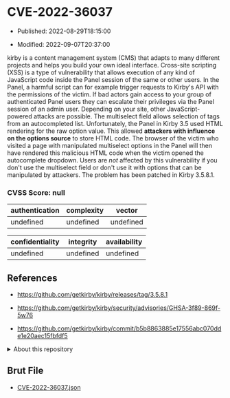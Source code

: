 # CVE-2022-36037

- Published: 2022-08-29T18:15:00

- Modified: 2022-09-07T20:37:00

kirby is a content management system (CMS) that adapts to many different projects and helps you build your own ideal interface. Cross-site scripting (XSS) is a type of vulnerability that allows execution of any kind of JavaScript code inside the Panel session of the same or other users. In the Panel, a harmful script can for example trigger requests to Kirby's API with the permissions of the victim. If bad actors gain access to your group of authenticated Panel users they can escalate their privileges via the Panel session of an admin user. Depending on your site, other JavaScript-powered attacks are possible. The multiselect field allows selection of tags from an autocompleted list. Unfortunately, the Panel in Kirby 3.5 used HTML rendering for the raw option value. This allowed **attackers with influence on the options source** to store HTML code. The browser of the victim who visited a page with manipulated multiselect options in the Panel will then have rendered this malicious HTML code when the victim opened the autocomplete dropdown. Users are *not* affected by this vulnerability if you don't use the multiselect field or don't use it with options that can be manipulated by attackers. The problem has been patched in Kirby 3.5.8.1.

### CVSS Score: **null**

| authentication | complexity | vector |
| --- | --- | --- |
| undefined | undefined | undefined |

| confidentiality | integrity | availability |
| --- | --- | --- |
| undefined | undefined | undefined |

## References

* https://github.com/getkirby/kirby/releases/tag/3.5.8.1

* https://github.com/getkirby/kirby/security/advisories/GHSA-3f89-869f-5w76

* https://github.com/getkirby/kirby/commit/b5b8863885e17556abc070dde1e20aec15fbfdf5

<details>
<summary>About this repository</summary> 

  This repository is part of the project [Live Hack CVE](https://github.com/Live-Hack-CVE). Main website can be found [www.live-hack.org](https://www.live-hack.org) 
  
  Made by [Sn0wAlice](https://github.com/Sn0wAlice) for the people that care about security and need to have a feed of the latest CVEs. Hope you enjoy it, don't forget to star the repo and follow me on [Twitter](https://twitter.com/Sn0wAlice) and [Github](https://github.com/Sn0wAlice). And that is my [personnal website](https://www.alice-snow.me/)

  - [Home Page](https://github.com/Live-Hack-CVE)
  - [Framework](https://github.com/Live-Hack-CVE/cve-framework)
  - [CVE database](https://github.com/Live-Hack-CVE/full_database)
  - [Changelog](https://github.com/Live-Hack-CVE/Changelog)
</details>

## Brut File

* [CVE-2022-36037.json](https://raw.githubusercontent.com/Live-Hack-CVE/full_database/main/cves/2022/CVE-2022-36037.json)

